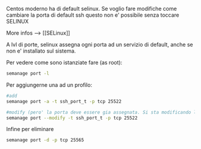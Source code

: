 Centos moderno ha di default selinux. Se voglio fare modifiche come cambiare la porta di default ssh questo non e' possibile senza toccare SELINUX



More infos --> [[SELinux]]

A lvl di porte, selinux assegna ogni porta ad un servizio di default, anche se non e' installato sul sistema.

Per vedere come sono istanziate fare (as root):

```bash
semanage port -l 
```

Per aggiungerne una ad un profilo:
```bash
#add
semanage port -a -t ssh_port_t -p tcp 25522

#modify (pero' la porta deve essere gia assegnata. Si sta modificando la porta non il profilo)
semanage port --modify -t ssh_port_t -p tcp 25522
```

Infine per eliminare
```bash
semanage port -d -p tcp 25565
```
